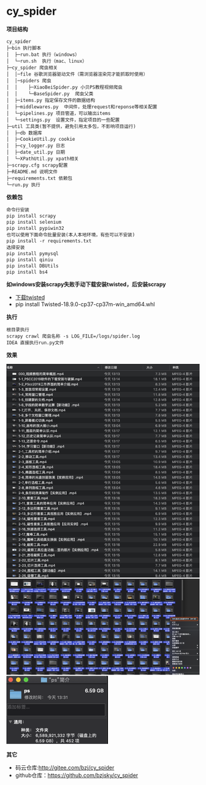 # cy_spider
**项目结构** 
```
cy_spider
├─bin 执行脚本
│  ├─run.bat 执行（windows）
│  └─run.sh  执行（mac、linux）
├─cy_spider 爬虫相关
│  │─file 谷歌浏览器驱动文件（需浏览器渲染完才能抓取时使用）
│  │─spiders 爬虫
│  │    ├─XiaoBeiSpider.py 小贝PS教程视频爬虫
│  │    └─BaseSpider.py  爬虫父类
│  ├─items.py 指定保存文件的数据结构
│  ├─middlewares.py  中间件，处理request和reponse等相关配置
│  └─pipelines.py 项目管道，可以输出items
│  └─settings.py  设置文件，指定项目的一些配置
├─util 工具类(暂不提供，避免引用太多包，不影响项目运行)
│  ├─db 数据库
│  ├─CookieUtil.py cookie
│  ├─cy_logger.py 日志
│  ├─date_util.py 日期
│  └─XPathUtil.py xpath相关
├─scrapy.cfg scrapy配置 
├─README.md 说明文件
├─requirements.txt 依赖包
└─run.py 执行
```
**依赖包**
```
命令行安装
pip install scrapy
pip install selenium
pip install pypiwin32
也可以使用下面命令批量安装(本人本地环境，有些可以不安装)
pip install -r requirements.txt
选择安装
pip install pymysql
pip install qiniu
pip install DBUtils
pip install bs4
```
**如windows安装scrapy失败手动下载安装twisted，后安装scrapy**
- [下载twisted](https://www.lfd.uci.edu/~gohlke/pythonlibs/#twisted)
- pip install Twisted-18.9.0-cp37-cp37m-win_amd64.whl

**执行**
```
根目录执行
scrapy crawl 爬虫名称 -s LOG_FILE=/logs/spider.log
IDEA 直接执行run.py文件
```

**效果**

![输入图片说明](images/20190801-134131.png "在这里输入图片标题")
![输入图片说明](images/20190801-133809.png "在这里输入图片标题")
![输入图片说明](images/20190801-133924.png "在这里输入图片标题")

**其它**
- 码云仓库:http://gitee.com/bzj/cy_spider
- github仓库：https://github.com/bzjsky/cy_spider